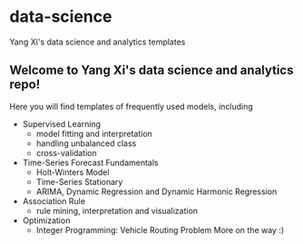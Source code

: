 # data-science
Yang Xi's data science and analytics templates

## Welcome to Yang Xi's data science and analytics repo!

Here you will find templates of frequently used models, including
- Supervised Learning
    - model fitting and interpretation
    - handling unbalanced class
    - cross-validation
- Time-Series Forecast Fundamentals
    - Holt-Winters Model
    - Time-Series Stationary
    - ARIMA, Dynamic Regression and Dynamic Harmonic Regression
- Association Rule
    - rule mining, interpretation and visualization
- Optimization
    - Integer Programming: Vehicle Routing Problem
More on the way :)
